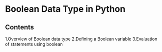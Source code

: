# Boolean Data Type in Python

## Contents
1.Overview of Boolean data type
2.Defining a Boolean variable
3.Evaluation of statements using boolean

